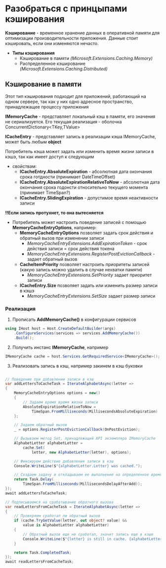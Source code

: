 # Разобраться с принцыпами кэширования

__Кэширование__ - временное хранение данных в оперативной памяти для оптимизации производительности приложения.
Данные стоит кэшировать, если они изменяются нечасто.

* __Типы кэширования__
    + Кэширование в памяти *(Microsoft.Extensions.Caching.Memory)*
    + Распределенное кэширование *(Microsoft.Extensions.Caching.Distributed)*

 ## __Кэширование в памяти__ ##

Этот тип кэширования подходит для приложений, работающий на одном сервере, так как у них одно адресное пространство, принадлежащее процессу приложения

 __IMemoryCache__ - представляет локальный кэш в памяти, его значения не сериализуется. Его текущая реализация - оболочка ConcurrentDictionary<TKey,TValue>

 __ICacheEntry__ - представляет запись в реализации кэша IMemoryCache, может быть любым __object__

Потребитель кэша может задать или изменить время жизни записи в кэшэ, так как имеет доступ к следующим
* свойствам:
    + __ICacheEntry.AbsoluteExpiration__ - абсолютная дата окончания срока готдности (принимает DateTimeOffset)
    + __ICacheEntry.AbsoluteExpirationRelativeToNow__ - абсолютная дата окончания срока годонсти относительно текущего момента (принимает TimeSpan?)
    + __ICacheEntry.SlidingExpiration__ - допустимое время неактивности записи
 
 __!!Если запись протухнет, то она вытесняется__

 * Потребитель может настроить поведение записей с помощью __MemoryCacheEntryOptions__, например:
    + __MemoryCacheEntryOptions__ позволяет задать срок действия и обратный вызов при изменении записи 
        - *MemoryCacheEntryExtensions.AddExpirationToken* - срок действия записи = срок действия токена 
        - *MemoryCacheEntryExtensions.RegisterPostEvictionCallback* - задает обратный вызов
    + __CacheItemPriority__ позволяет настроить приоритеты записей (какую запись можно удалить в случае нехватки памяти)
        - *MemoryCacheEntryExtensions.SetPriority* задает приоритет записи
    + __ICacheEntry.Size__ позволяет задать или изменить размер записи в кэшэ
        - *MemoryCacheEntryExtensions.SetSize* задает размер записи

### __Реализация__ ###

1. Прописать __AddMemoryCache()__ в конфигурации сервисов
```csharp
using IHost host = Host.CreateDefaultBuilder(args)
    .ConfigureServices(services => services.AddMemoryCache())
    .Build();
```

2. Получить инстанс __IMemoryCache__, например
```csharp
IMemoryCache cache = host.Services.GetRequiredService<IMemoryCache>();
```

3. Реализовать запись в кэш, например закинем в кэш буковки
```csharp

// Поведение при добавлении записи в кэш
var addLettersToCacheTask = IterateAlphabetAsync(letter =>
{
    MemoryCacheEntryOptions options = new()
    {
        // Задаем время время жизни записи
        AbsoluteExpirationRelativeToNow =
            TimeSpan.FromMilliseconds(MillisecondsAbsoluteExpiration)
    };

    // Задаем обратный вызов
    _ = options.RegisterPostEvictionCallback(OnPostEviction);

    // Вызываем метод Set, принадлежащий API экземпляра IMemoryCache
    AlphabetLetter alphabetLetter =
        cache.Set(
            letter, new AlphabetLetter(letter), options);

    // Фиксируем действие добавления записи в кэш
    Console.WriteLine($"{alphabetLetter.Letter} was cached.");

    // Создаем задачу и откладываем ее выполнение на определенное время
    return Task.Delay(
        TimeSpan.FromMilliseconds(MillisecondsDelayAfterAdd));
});
await addLettersToCacheTask;

// Подписываемся на срабатывание обратного вызова
var readLettersFromCacheTask = IterateAlphabetAsync(letter =>
{
    // Проверяем сработал ли обратный вызов
    if (cache.TryGetValue(letter, out object? value) &&
        value is AlphabetLetter alphabetLetter)
    {
        // Обратный вызов еще не сработал, значит запись еще в кэше
        Console.WriteLine($"{letter} is still in cache. {alphabetLetter.Message}");
    }

    return Task.CompletedTask;
});
await readLettersFromCacheTask;
```

